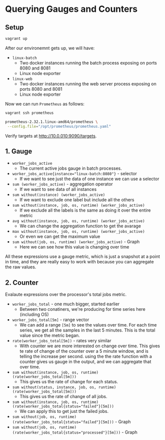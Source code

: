 # Querying Gauges and Counters

## Setup

```bash
vagrant up
```

After our environemnt gets up, we will have:
  
* `linux-batch`
  * Two docker instances running the batch process exposing on ports 8080 and 8081
  * Linux node exporter
* `linux-web`
  * Two docker instances running the web server process exposing on ports 8080 and 8081
  * Linux node exporter 

Now we can run `Prometheus` as follows:

```bash
vagrant ssh prometheus
```

```bash
prometheus-2.32.1.linux-amd64/prometheus \
 --config.file="/opt/prometheus/prometheus.yaml"
```

Verify targets at http://10.0.010:9090/targets.


## 1. Gauge

- `worker_jobs_active`
  - The current active jobs gauge in batch processes.
- `worker_jobs_active{instance="linux-batch:8080"}` - selector
  - If we want to see just the data of one instance we can use a selector
- `sum (worker_jobs_active)`  - aggregation operator
  - If we want to see data of all instances
- `sum without(instance) (worker_jobs_active)` 
  - If we want to exclude one label but include all the others
- `sum without(instance, job, os, runtime) (worker_jobs_active)`
  - If we exclude all the labels is the same as doing it over the entire metric 
- `avg without(instance, job, os, runtime) (worker_jobs_active)`
  - We can change the aggregation function to get the avarage
- `max without(instance, job, os, runtime) (worker_jobs_active)`
  - Or even we can get the maximum value
- `sum without(job, os, runtime) (worker_jobs_active)` - Graph
  - Here we can see how this value is changing over time

All these expressions use a gauge metric, which is just a snapshot at a point in time, and they are really easy to work with because you can aggregate the raw values. 

## 2. Counter

Evalaute expressions over the processor's total jobs metric.

- `worker_jobs_total` - one much bigger, started earlier
  - Between two conatiners, we're producing for time series here (including OS)
- `worker_jobs_total[5m]` - range vector
  - We can add a range `[5m]` to see the values over time. For each time series, we get all the samples in the last 5 minutes. This is the total value since the metric began.
- `rate(worker_jobs_total[5m])` - rates very similar
  - With counter we are more interested on change over time. This gives te rate of change of the counter over a 5 minute window, and is telling the increase per second. using the the rate function with a counter gives us gauge in the output, and we can aggregate that over time.
- `sum without(instance, job, os, runtime) (rate(worker_jobs_total[5m]))`
  - This gives us the rate of change for each status.
- `sum without(status, instance, job, os, runtime) (rate(worker_jobs_total[5m]))`
  - This gives us the rate of change of all jobs.
- `sum without(instance, job, os, runtime) (rate(worker_jobs_total{status="failed"}[5m]))`
  - We can apply this to get just the failed jobs.
- `sum without(job, os, runtime) (rate(worker_jobs_total{status="failed"}[5m]))` - Graph
- `sum without(job, os, runtime) (rate(worker_jobs_total{status="processed"}[5m]))` - Graph